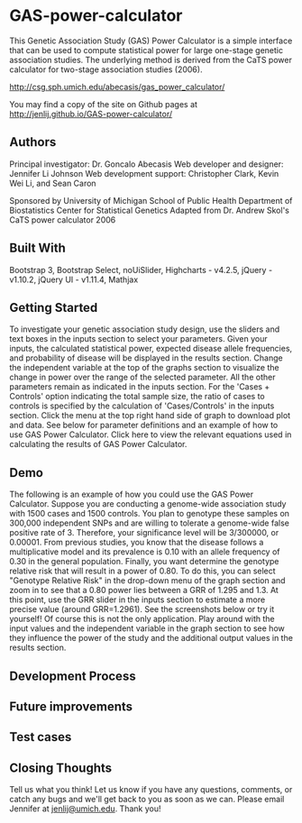 # GAS-power-calculator
This Genetic Association Study (GAS) Power Calculator is a simple interface that can be used to compute statistical power for large one-stage genetic association studies. The underlying method is derived from the CaTS power calculator for two-stage association studies (2006).

http://csg.sph.umich.edu/abecasis/gas_power_calculator/

You may find a copy of the site on Github pages at http://jenlij.github.io/GAS-power-calculator/

## Authors
Principal investigator: Dr. Goncalo Abecasis
Web developer and designer: Jennifer Li Johnson
Web development support: Christopher Clark, Kevin Wei Li, and Sean Caron

Sponsored by University of Michigan School of Public Health Department of Biostatistics Center for Statistical Genetics
Adapted from Dr. Andrew Skol's CaTS power calculator 2006

## Built With
Bootstrap 3, Bootstrap Select, noUiSlider, Highcharts - v4.2.5, jQuery - v1.10.2, jQuery UI - v1.11.4, Mathjax

## Getting Started
To investigate your genetic association study design, use the sliders and text boxes in the inputs section to select your parameters.
Given your inputs, the calculated statistical power, expected disease allele frequencies, and probability of disease will be displayed in the results section.
Change the independent variable at the top of the graphs section to visualize the change in power over the range of the selected parameter. All the other parameters remain as indicated in the inputs section. For the 'Cases + Controls' option indicating the total sample size, the ratio of cases to controls is specified by the calculation of 'Cases/Controls' in the inputs section.
Click the menu at the top right hand side of graph to download plot and data.
See below for parameter definitions and an example of how to use GAS Power Calculator.
Click here to view the relevant equations used in calculating the results of GAS Power Calculator.
## Demo
The following is an example of how you could use the GAS Power Calculator.
Suppose you are conducting a genome-wide association study with 1500 cases and 1500 controls. You plan to genotype these samples on 300,000 independent SNPs and are willing to tolerate a genome-wide false positive rate of 3. Therefore, your significance level will be 3/300000, or 0.00001. From previous studies, you know that the disease follows a multiplicative model and its prevalence is 0.10 with an allele frequency of 0.30 in the general population. Finally, you want determine the genotype relative risk that will result in a power of 0.80. To do this, you can select "Genotype Relative Risk" in the drop-down menu of the graph section and zoom in to see that a 0.80 power lies between a GRR of 1.295 and 1.3. At this point, use the GRR slider in the inputs section to estimate a more precise value (around GRR=1.2961). See the screenshots below or try it yourself!
Of course this is not the only application. Play around with the input values and the independent variable in the graph section to see how they influence the power of the study and the additional output values in the results section.
## Development Process

## Future improvements

## Test cases

## Closing Thoughts

Tell us what you think! Let us know if you have any questions, comments, or catch any bugs and we'll get back to you as soon as we can.
Please email Jennifer at jenlij@umich.edu. Thank you!
